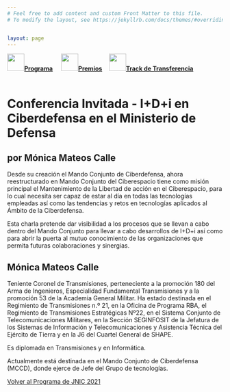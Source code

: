 ```yaml
---
# Feel free to add content and custom Front Matter to this file.
# To modify the layout, see https://jekyllrb.com/docs/themes/#overriding-theme-defaults   mediante este [enlace](https://easychair.org/conferences/?conf=jnic2019).    


layout: page
---
```


<div class="text-center">
<a id="inicio"></a>
<a href="{{site.url}}/programa"><img src="{{site.url}}/images/IcoPrograma.jpg" class="img-circle" 	width="40" height="40"><strong>Programa</strong></a> &nbsp;&nbsp;&nbsp;
<a href="{{site.url}}/premios"><img src="{{site.url}}/images/IcoPremios.jpg" class="img-circle" 	width="40" height="40"><strong>Premios</strong></a>&nbsp;&nbsp;&nbsp;
<a href="{{site.url}}/track-transferencia" class=""><img src="{{site.url}}/images/IcoTrackTX.jpg" class="img-circle" 	width="40" height="40"><strong>Track de Transferencia</strong></a>
</div><br>

# Conferencia Invitada - I+D+i en Ciberdefensa en el Ministerio de Defensa
## por Mónica Mateos Calle

Desde su creación el Mando Conjunto de Ciberdefensa, ahora reestructurado en Mando Conjunto del Ciberespacio tiene como misión principal el Mantenimiento de la Libertad de acción en el Ciberespacio, para lo cual necesita ser capaz de estar al día en todas las tecnologías empleadas así como las tendencias y retos en tecnologías aplicados al Ámbito de la Ciberdefensa.
 
Esta charla pretende dar visibilidad a los procesos que se llevan a cabo dentro del Mando Conjunto para llevar a cabo desarrollos de I+D+i así como para abrir la puerta al mutuo conocimiento de las organizaciones que permita futuras colaboraciones y sinergias.

## Mónica Mateos Calle

Teniente Coronel de Transmisiones, perteneciente a la promoción 180 del Arma de Ingenieros, Especialidad Fundamental Transmisiones y a la promoción 53 de la Academia General Militar.
Ha estado destinada en el Regimiento de Transmisiones n.º 21, en la Oficina de Programa RBA, el Regimiento de Transmisiones Estratégicas Nº22, en el Sistema Conjunto de Telecomunicaciones Militares, en la Sección SEGINFOSIT de la Jefatura de los Sistemas de Información y Telecomunicaciones y Asistencia Técnica del Ejército de Tierra y en la J6 del Cuartel General de SHAPE.
 
Es diplomada en Transmisiones y en Informática.
 
Actualmente está destinada en el Mando Conjunto de Ciberdefensa (MCCD), donde ejerce de Jefe del Grupo de tecnologías.

[Volver al Programa de JNIC 2021](https://2021.jnic.es/programa)